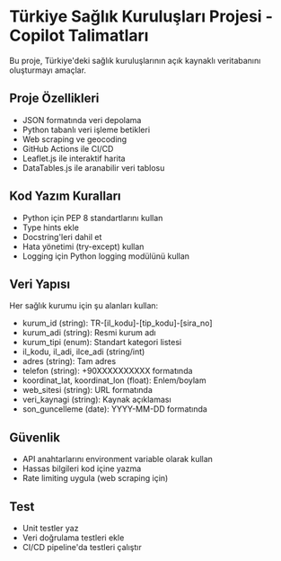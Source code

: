 <!-- Use this file to provide workspace-specific custom instructions to Copilot. For more details, visit https://code.visualstudio.com/docs/copilot/copilot-customization#_use-a-githubcopilotinstructionsmd-file -->

# Türkiye Sağlık Kuruluşları Projesi - Copilot Talimatları

Bu proje, Türkiye'deki sağlık kuruluşlarının açık kaynaklı veritabanını oluşturmayı amaçlar.

## Proje Özellikleri
- JSON formatında veri depolama
- Python tabanlı veri işleme betikleri
- Web scraping ve geocoding
- GitHub Actions ile CI/CD
- Leaflet.js ile interaktif harita
- DataTables.js ile aranabilir veri tablosu

## Kod Yazım Kuralları
- Python için PEP 8 standartlarını kullan
- Type hints ekle
- Docstring'leri dahil et
- Hata yönetimi (try-except) kullan
- Logging için Python logging modülünü kullan

## Veri Yapısı
Her sağlık kurumu için şu alanları kullan:
- kurum_id (string): TR-[il_kodu]-[tip_kodu]-[sira_no]
- kurum_adi (string): Resmi kurum adı
- kurum_tipi (enum): Standart kategori listesi
- il_kodu, il_adi, ilce_adi (string/int)
- adres (string): Tam adres
- telefon (string): +90XXXXXXXXXX formatında
- koordinat_lat, koordinat_lon (float): Enlem/boylam
- web_sitesi (string): URL formatında
- veri_kaynagi (string): Kaynak açıklaması
- son_guncelleme (date): YYYY-MM-DD formatında

## Güvenlik
- API anahtarlarını environment variable olarak kullan
- Hassas bilgileri kod içine yazma
- Rate limiting uygula (web scraping için)

## Test
- Unit testler yaz
- Veri doğrulama testleri ekle
- CI/CD pipeline'da testleri çalıştır
